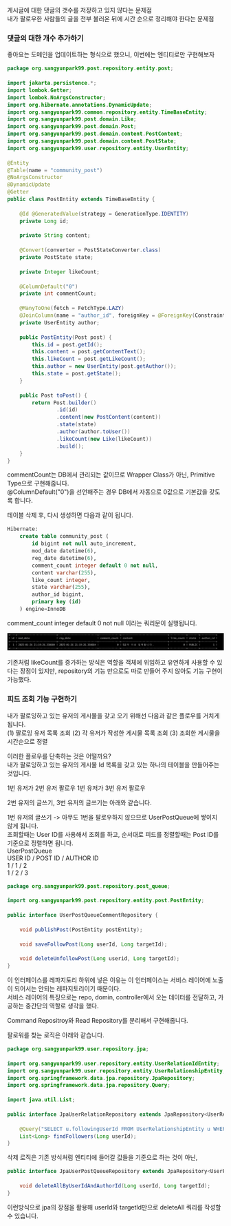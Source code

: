 게시글에 대한 댓글의 갯수를 저장하고 있지 않다는 문제점  
내가 팔로우한 사람들의 글을 전부 불러온 뒤에 시간 순으로 정리해야 한다는 문제점  

### 댓글의 대한 개수 추가하기

좋아요는 도메인을 업데이트하는 형식으로 했으니, 이번에는 엔티티로만 구현해보자  
```java
package org.sangyunpark99.post.repository.entity.post;

import jakarta.persistence.*;
import lombok.Getter;
import lombok.NoArgsConstructor;
import org.hibernate.annotations.DynamicUpdate;
import org.sangyunpark99.common.repository.entity.TimeBaseEntity;
import org.sangyunpark99.post.domain.Like;
import org.sangyunpark99.post.domain.Post;
import org.sangyunpark99.post.domain.content.PostContent;
import org.sangyunpark99.post.domain.content.PostState;
import org.sangyunpark99.user.repository.entity.UserEntity;

@Entity
@Table(name = "community_post")
@NoArgsConstructor
@DynamicUpdate
@Getter
public class PostEntity extends TimeBaseEntity {

    @Id @GeneratedValue(strategy = GenerationType.IDENTITY)
    private Long id;

    private String content;

    @Convert(converter = PostStateConverter.class)
    private PostState state;

    private Integer likeCount;
    
    @ColumnDefault("0")
    private int commentCount;
    
    @ManyToOne(fetch = FetchType.LAZY)
    @JoinColumn(name = "author_id", foreignKey = @ForeignKey(ConstraintMode.NO_CONSTRAINT))
    private UserEntity author;

    public PostEntity(Post post) {
        this.id = post.getId();
        this.content = post.getContentText();
        this.likeCount = post.getLikeCount();
        this.author = new UserEntity(post.getAuthor());
        this.state = post.getState();
    }

    public Post toPost() {
        return Post.builder()
                .id(id)
                .content(new PostContent(content))
                .state(state)
                .author(author.toUser())
                .likeCount(new Like(likeCount))
                .build();
    }
}

```
commentCount는 DB에서 관리되는 값이므로 Wrapper Class가 아닌, Primitive Type으로 구현해줍니다.  
@ColumnDefault("0")을 선언해주는 경우 DB에서 자동으로 0값으로 기본값을 갖도록 합니다.  

테이블 삭제 후, 다시 생성하면 다음과 같이 됩니다. 
```sql
Hibernate: 
    create table community_post (
        id bigint not null auto_increment,
        mod_date datetime(6),
        reg_date datetime(6),
        comment_count integer default 0 not null,
        content varchar(255),
        like_count integer,
        state varchar(255),
        author_id bigint,
        primary key (id)
    ) engine=InnoDB
```
comment_count integer default 0 not null 이라는 쿼리문이 실행됩니다.  

![img_26.png](img_26.png)  

기존처럼 likeCount를 증가하는 방식은 역할을 객체에 위임하고 유연하게 사용할 수 있다는 장점이 있지만, repository의 기능 만으로도 따로 만들어 주지 않아도 기능 구현이 가능했다.  

### 피드 조회 기능 구현하기

내가 팔로잉하고 있는 유저의 게시물을 갖고 오기 위해선 다음과 같은 플로우를 거치게 됩니다.  
(1) 팔로잉 유저 목록 조회
(2) 각 유저가 작성한 게시물 목록 조회
(3) 조회한 게시물을 시간순으로 정렬

이러한 플로우를 단축하는 것은 어떨까요?  
내가 팔로잉하고 있는 유저의 게시물 Id 목록을 갖고 있는 하나의 테이블을 만들어주는 것입니다.  

1번 유저가 2번 유저 팔로우
1번 유저가 3번 유저 팔로우

2번 유저의 글쓰기, 3번 유저의 글쓰기는 아래와 같습니다.

1번 유저의 글쓰기 -> 아무도 1번을 팔로우하지 않으므로 UserPostQueue에 쌓이지 않게 됩니다.  
조회할때는 User ID를 사용해서 조회를 하고, 순서대로 피드를 정렬할때는 Post ID를 기준으로 정렬하면 됩니다.  
UserPostQueue  
USER ID / POST ID / AUTHOR ID  
1 / 1 / 2  
1 / 2 / 3  

```java
package org.sangyunpark99.post.repository.post_queue;

import org.sangyunpark99.post.repository.entity.post.PostEntity;

public interface UserPostQueueCommentRepository {
    
    void publishPost(PostEntity postEntity);
    
    void saveFollowPost(Long userId, Long targetId);
    
    void deleteUnfollowPost(Long userid, Long targetId);
}
```
이 인터페이스를 레파지토리 하위에 넣은 이유는 이 인터페이스는 서비스 레이어에 노출이 되어서는 안되는 레파지토리이기 때문이다.  
서비스 레이어의 특징으로는 repo, domin, controller에서 오는 데이터를 전달하고, 가공하는 중간단의 역할로 생각을 했다.  

Command Repositroy와 Read Repository를 분리해서 구현해줍니다.  

팔로워를 찾는 로직은 아래와 같습니다.  
```java
package org.sangyunpark99.user.repository.jpa;

import org.sangyunpark99.user.repository.entity.UserRelationIdEntity;
import org.sangyunpark99.user.repository.entity.UserRelationshipEntity;
import org.springframework.data.jpa.repository.JpaRepository;
import org.springframework.data.jpa.repository.Query;

import java.util.List;

public interface JpaUserRelationRepository extends JpaRepository<UserRelationshipEntity, UserRelationIdEntity> {
    
    @Query("SELECT u.followingUserId FROM UserRelationshipEntity u WHERE u.followerUserId = :userId")
    List<Long> findFollowers(Long userId);
}
```

삭제 로직은 기존 방식처럼 엔티티에 들어갈 값들을 기준으로 하는 것이 아닌, 

```java
public interface JpaUserPostQueueRepository extends JpaRepository<UserPostQueueEntity, Long> {
    
    void deleteAllByUserIdAndAuthorId(Long userId, Long targetId);
}
```
이런방식으로 jpa의 장점을 활용해 userId와 targetId만으로 deleteAll 쿼리를 작성할 수 있습니다.  